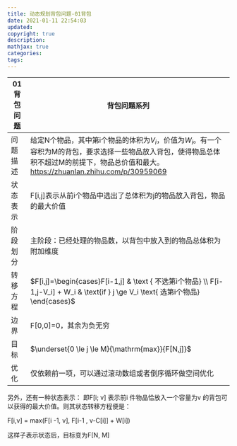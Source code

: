```yaml
---
title: 动态规划背包问题-01背包
date: 2021-01-11 22:54:03
updated:
copyright: true
description: 
mathjax: true
categories:
tags: 
---
```


|  01背包问题  |背包问题系列 |
|  ----  | ----  |
| 问题描述   | 给定N个物品，其中第i个物品的体积为$V_i$，价值为$W_i$。有一个容积为M的背包，要求选择一些物品放入背包，使得物品总体积不超过M的前提下，物品总价值和最大。https://zhuanlan.zhihu.com/p/30959069|
| 状态表示  |F[i,j]表示从前i个物品中选出了总体积为j的物品放入背包，物品的最大价值|
| 阶段划分 | 主阶段：已经处理的物品数，以背包中放入到的物品总体积为附加维度|
| 转移方程  |$F[i,j]=\begin{cases}F[i-1,j] & \text { 不选第i个物品} \\ F[i-1,j-V_i] + W_i & \text{if } j \ge V_i  \text{ 选第i个物品} \end{cases}$|
| 边界  | F[0,0]=0，其余为负无穷|
| 目标  | $\underset{0 \le j \le M}{\mathrm{max}}{F[N,j]}$|
| 优化  | 仅依赖前一项，可以通过滚动数组或者倒序循环做空间优化|

另外，还有一种状态表示：
即F[i; v] 表示前i 件物品恰放入一个容量为v 的背包可以获得的最大价值。则其状态转移方程便是：

F[i,v] = max(F[i -1, v], F[i-1 , v-C[i]] + W[i])

这样子表示状态后，目标变为F[N, M]
